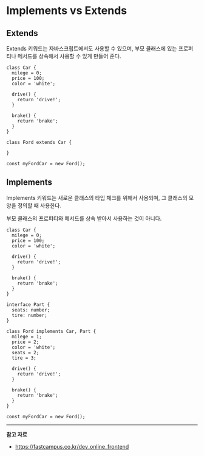 # Implements vs Extends

## Extends

Extends 키워드는 자바스크립트에서도 사용할 수 있으며, 부모 클래스에 있는 프로퍼티나 메서드를 상속해서 사용할 수 있게 만들어 준다.

```tsx
class Car {
  milege = 0;
  price = 100;
  color = 'white';

  drive() {
    return 'drive!';
  }

  brake() {
    return 'brake';
  }
}

class Ford extends Car {
  
}

const myFordCar = new Ford();
```

## Implements

Implements 키워드는 새로운 클래스의 타입 체크를 위해서 사용되며, 그 클래스의 모양을 정의할 때 사용한다.

부모 클래스의 프로퍼티와 메서드를 상속 받아서 사용하는 것이 아니다.

```tsx
class Car {
  milege = 0;
  price = 100;
  color = 'white';

  drive() {
    return 'drive!';
  }

  brake() {
    return 'brake';
  }
}

interface Part {
  seats: number;
  tire: number;
}

class Ford implements Car, Part {
  milege = 1;
  price = 2;
  color = 'white';
  seats = 2;
  tire = 3;

  drive() {
    return 'drive!';
  }

  brake() {
    return 'brake';
  }
}

const myFordCar = new Ford();
```

---

**참고 자료**

- <https://fastcampus.co.kr/dev_online_frontend>
